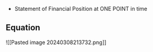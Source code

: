 - Statement of Financial Position at ONE POINT in time

## Equation
![[Pasted image 20240308213732.png]]